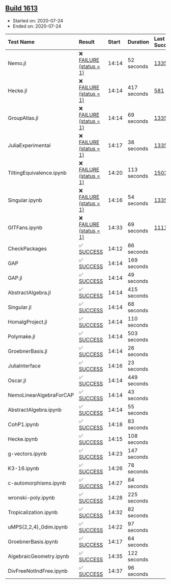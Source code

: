## [Build 1613](https://oscarci.mathematik.uni-kl.de/job/oscar-julia-1.4/1613/)

* Started on: 2020-07-24
* Ended on: 2020-07-24

| Test Name    | Result | Start | Duration | Last Success | First Failure |
|:-------------|:-------|:------|:---------|:-------------|:--------------|
| Nemo.jl | ❌ [FAILURE (status = 1)](https://oscarci.mathematik.uni-kl.de/job/oscar-julia-1.4/1613/artifact/logs/build-1613/Nemo.jl.log) | 14:14 | 52 seconds | [1335](https://oscarci.mathematik.uni-kl.de/job/oscar-julia-1.4/1335/) | [1336](https://oscarci.mathematik.uni-kl.de/job/oscar-julia-1.4/1336/) |
| Hecke.jl | ❌ [FAILURE (status = 1)](https://oscarci.mathematik.uni-kl.de/job/oscar-julia-1.4/1613/artifact/logs/build-1613/Hecke.jl.log) | 14:14 | 417 seconds | [581](https://oscarci.mathematik.uni-kl.de/job/oscar-julia-1.4/581/) | [582](https://oscarci.mathematik.uni-kl.de/job/oscar-julia-1.4/582/) |
| GroupAtlas.jl | ❌ [FAILURE (status = 1)](https://oscarci.mathematik.uni-kl.de/job/oscar-julia-1.4/1613/artifact/logs/build-1613/GroupAtlas.jl.log) | 14:14 | 69 seconds | [1335](https://oscarci.mathematik.uni-kl.de/job/oscar-julia-1.4/1335/) | [1336](https://oscarci.mathematik.uni-kl.de/job/oscar-julia-1.4/1336/) |
| JuliaExperimental | ❌ [FAILURE (status = 1)](https://oscarci.mathematik.uni-kl.de/job/oscar-julia-1.4/1613/artifact/logs/build-1613/JuliaExperimental.log) | 14:17 | 38 seconds | [1335](https://oscarci.mathematik.uni-kl.de/job/oscar-julia-1.4/1335/) | [1336](https://oscarci.mathematik.uni-kl.de/job/oscar-julia-1.4/1336/) |
| TiltingEquivalence.ipynb | ❌ [FAILURE (status = 1)](https://oscarci.mathematik.uni-kl.de/job/oscar-julia-1.4/1613/artifact/logs/build-1613/TiltingEquivalence.ipynb.log) | 14:20 | 113 seconds | [1503](https://oscarci.mathematik.uni-kl.de/job/oscar-julia-1.4/1503/) | [1504](https://oscarci.mathematik.uni-kl.de/job/oscar-julia-1.4/1504/) |
| Singular.ipynb | ❌ [FAILURE (status = 1)](https://oscarci.mathematik.uni-kl.de/job/oscar-julia-1.4/1613/artifact/logs/build-1613/Singular.ipynb.log) | 14:16 | 54 seconds | [1335](https://oscarci.mathematik.uni-kl.de/job/oscar-julia-1.4/1335/) | [1336](https://oscarci.mathematik.uni-kl.de/job/oscar-julia-1.4/1336/) |
| GITFans.ipynb | ❌ [FAILURE (status = 1)](https://oscarci.mathematik.uni-kl.de/job/oscar-julia-1.4/1613/artifact/logs/build-1613/GITFans.ipynb.log) | 14:33 | 69 seconds | [1111](https://oscarci.mathematik.uni-kl.de/job/oscar-julia-1.4/1111/) | [1112](https://oscarci.mathematik.uni-kl.de/job/oscar-julia-1.4/1112/) |
| CheckPackages | ✅ [SUCCESS](https://oscarci.mathematik.uni-kl.de/job/oscar-julia-1.4/1613/artifact/logs/build-1613/CheckPackages.log) | 14:12 | 86 seconds |  |  |
| GAP | ✅ [SUCCESS](https://oscarci.mathematik.uni-kl.de/job/oscar-julia-1.4/1613/artifact/logs/build-1613/GAP.log) | 14:14 | 169 seconds |  |  |
| GAP.jl | ✅ [SUCCESS](https://oscarci.mathematik.uni-kl.de/job/oscar-julia-1.4/1613/artifact/logs/build-1613/GAP.jl.log) | 14:14 | 49 seconds |  |  |
| AbstractAlgebra.jl | ✅ [SUCCESS](https://oscarci.mathematik.uni-kl.de/job/oscar-julia-1.4/1613/artifact/logs/build-1613/AbstractAlgebra.jl.log) | 14:14 | 415 seconds |  |  |
| Singular.jl | ✅ [SUCCESS](https://oscarci.mathematik.uni-kl.de/job/oscar-julia-1.4/1613/artifact/logs/build-1613/Singular.jl.log) | 14:14 | 68 seconds |  |  |
| HomalgProject.jl | ✅ [SUCCESS](https://oscarci.mathematik.uni-kl.de/job/oscar-julia-1.4/1613/artifact/logs/build-1613/HomalgProject.jl.log) | 14:14 | 110 seconds |  |  |
| Polymake.jl | ✅ [SUCCESS](https://oscarci.mathematik.uni-kl.de/job/oscar-julia-1.4/1613/artifact/logs/build-1613/Polymake.jl.log) | 14:14 | 503 seconds |  |  |
| GroebnerBasis.jl | ✅ [SUCCESS](https://oscarci.mathematik.uni-kl.de/job/oscar-julia-1.4/1613/artifact/logs/build-1613/GroebnerBasis.jl.log) | 14:14 | 26 seconds |  |  |
| JuliaInterface | ✅ [SUCCESS](https://oscarci.mathematik.uni-kl.de/job/oscar-julia-1.4/1613/artifact/logs/build-1613/JuliaInterface.log) | 14:16 | 23 seconds |  |  |
| Oscar.jl | ✅ [SUCCESS](https://oscarci.mathematik.uni-kl.de/job/oscar-julia-1.4/1613/artifact/logs/build-1613/Oscar.jl.log) | 14:14 | 449 seconds |  |  |
| NemoLinearAlgebraForCAP | ✅ [SUCCESS](https://oscarci.mathematik.uni-kl.de/job/oscar-julia-1.4/1613/artifact/logs/build-1613/NemoLinearAlgebraForCAP.log) | 14:14 | 43 seconds |  |  |
| AbstractAlgebra.ipynb | ✅ [SUCCESS](https://oscarci.mathematik.uni-kl.de/job/oscar-julia-1.4/1613/artifact/logs/build-1613/AbstractAlgebra.ipynb.log) | 14:14 | 55 seconds |  |  |
| CohP1.ipynb | ✅ [SUCCESS](https://oscarci.mathematik.uni-kl.de/job/oscar-julia-1.4/1613/artifact/logs/build-1613/CohP1.ipynb.log) | 14:18 | 83 seconds |  |  |
| Hecke.ipynb | ✅ [SUCCESS](https://oscarci.mathematik.uni-kl.de/job/oscar-julia-1.4/1613/artifact/logs/build-1613/Hecke.ipynb.log) | 14:15 | 108 seconds |  |  |
| g-vectors.ipynb | ✅ [SUCCESS](https://oscarci.mathematik.uni-kl.de/job/oscar-julia-1.4/1613/artifact/logs/build-1613/g-vectors.ipynb.log) | 14:23 | 147 seconds |  |  |
| K3-16.ipynb | ✅ [SUCCESS](https://oscarci.mathematik.uni-kl.de/job/oscar-julia-1.4/1613/artifact/logs/build-1613/K3-16.ipynb.log) | 14:26 | 78 seconds |  |  |
| c-automorphisms.ipynb | ✅ [SUCCESS](https://oscarci.mathematik.uni-kl.de/job/oscar-julia-1.4/1613/artifact/logs/build-1613/c-automorphisms.ipynb.log) | 14:27 | 84 seconds |  |  |
| wronski-poly.ipynb | ✅ [SUCCESS](https://oscarci.mathematik.uni-kl.de/job/oscar-julia-1.4/1613/artifact/logs/build-1613/wronski-poly.ipynb.log) | 14:28 | 225 seconds |  |  |
| Tropicalization.ipynb | ✅ [SUCCESS](https://oscarci.mathematik.uni-kl.de/job/oscar-julia-1.4/1613/artifact/logs/build-1613/Tropicalization.ipynb.log) | 14:32 | 82 seconds |  |  |
| uMPS(2,2,4)_0dim.ipynb | ✅ [SUCCESS](https://oscarci.mathematik.uni-kl.de/job/oscar-julia-1.4/1613/artifact/logs/build-1613/uMPS-2-2-4-_0dim.ipynb.log) | 14:22 | 97 seconds |  |  |
| GroebnerBasis.ipynb | ✅ [SUCCESS](https://oscarci.mathematik.uni-kl.de/job/oscar-julia-1.4/1613/artifact/logs/build-1613/GroebnerBasis.ipynb.log) | 14:17 | 64 seconds |  |  |
| AlgebraicGeometry.ipynb | ✅ [SUCCESS](https://oscarci.mathematik.uni-kl.de/job/oscar-julia-1.4/1613/artifact/logs/build-1613/AlgebraicGeometry.ipynb.log) | 14:35 | 122 seconds |  |  |
| DivFreeNotIndFree.ipynb | ✅ [SUCCESS](https://oscarci.mathematik.uni-kl.de/job/oscar-julia-1.4/1613/artifact/logs/build-1613/DivFreeNotIndFree.ipynb.log) | 14:37 | 96 seconds |  |  |
